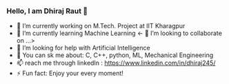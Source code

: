 ### Hello, I am Dhiraj Raut 👋

- 🔭 I’m currently working on M.Tech. Project at IIT Kharagpur
- 🌱 I’m currently learning Machine Learning
<- 👯 I’m looking to collaborate on ...>
- 🤔 I’m looking for help with Artificial Intelligence
- 💬 You can sk me about: C, C++, python, ML, Mechanical Engineering
- 📫 reach me through linkedIn : https://www.linkedin.com/in/dhiraj245/
- ⚡ Fun fact: Enjoy your every moment!
